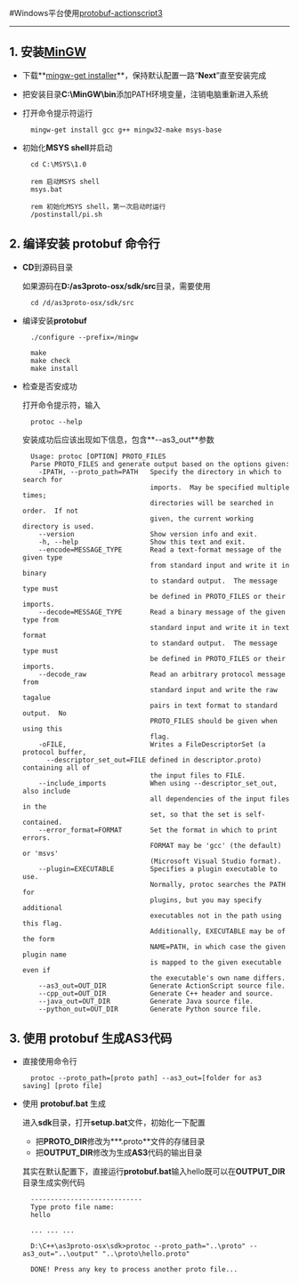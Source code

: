 #Windows平台使用[protobuf-actionscript3][1]
- - - - - -
[1]: http://code.google.com/p/protobuf-actionscript3/ "http://code.google.com/p/protobuf-actionscript3/"
[2]: http://mingw.org/wiki/Getting_Started "http://mingw.org/wiki/Getting_Started"
[3]: http://sourceforge.net/projects/mingw/files/Installer/mingw-get-inst/ "http://sourceforge.net/projects/mingw/files/Installer/mingw-get-inst/"

## 1. 安装[MinGW][2]  
* 下载**[mingw-get installer][3]**，保持默认配置一路“**Next**”直至安装完成
* 把安装目录**C:\MinGW\bin**添加PATH环境变量，注销电脑重新进入系统
* 打开命令提示符运行  
  	
		mingw-get install gcc g++ mingw32-make msys-base
	
		
* 初始化**MSYS shell**并启动  
  	
		cd C:\MSYS\1.0
		
		rem 启动MSYS shell
		msys.bat
		
		rem 初始化MSYS shell，第一次启动时运行
		/postinstall/pi.sh
	
	
## 2. 编译安装 protobuf 命令行
* **CD**到源码目录
  
	如果源码在**D:/as3proto-osx/sdk/src**目录，需要使用
  
		cd /d/as3proto-osx/sdk/src
		
* 编译安装**protobuf**
  
		./configure --prefix=/mingw
		
		make		
		make check		
		make install
	
* 检查是否安成功
  
	打开命令提示符，输入
  
		protoc --help
		
	安装成功后应该出现如下信息，包含**--as3_out**参数
	
		Usage: protoc [OPTION] PROTO_FILES
		Parse PROTO_FILES and generate output based on the options given:
		  -IPATH, --proto_path=PATH   Specify the directory in which to search for
		                              imports.  May be specified multiple times;
		                              directories will be searched in order.  If not
		                              given, the current working directory is used.
		  --version                   Show version info and exit.
		  -h, --help                  Show this text and exit.
		  --encode=MESSAGE_TYPE       Read a text-format message of the given type
		                              from standard input and write it in binary
		                              to standard output.  The message type must
		                              be defined in PROTO_FILES or their imports.
		  --decode=MESSAGE_TYPE       Read a binary message of the given type from
		                              standard input and write it in text format
		                              to standard output.  The message type must
		                              be defined in PROTO_FILES or their imports.
		  --decode_raw                Read an arbitrary protocol message from
		                              standard input and write the raw tagalue
		                              pairs in text format to standard output.  No
		                              PROTO_FILES should be given when using this
		                              flag.
		  -oFILE,                     Writes a FileDescriptorSet (a protocol buffer,
		    --descriptor_set_out=FILE defined in descriptor.proto) containing all of
		                              the input files to FILE.
		  --include_imports           When using --descriptor_set_out, also include
		                              all dependencies of the input files in the
		                              set, so that the set is self-contained.
		  --error_format=FORMAT       Set the format in which to print errors.
		                              FORMAT may be 'gcc' (the default) or 'msvs'
		                              (Microsoft Visual Studio format).
		  --plugin=EXECUTABLE         Specifies a plugin executable to use.
		                              Normally, protoc searches the PATH for
		                              plugins, but you may specify additional
		                              executables not in the path using this flag.
		                              Additionally, EXECUTABLE may be of the form
		                              NAME=PATH, in which case the given plugin name
		                              is mapped to the given executable even if
		                              the executable's own name differs.
		  --as3_out=OUT_DIR           Generate ActionScript source file.
		  --cpp_out=OUT_DIR           Generate C++ header and source.
		  --java_out=OUT_DIR          Generate Java source file.
		  --python_out=OUT_DIR        Generate Python source file.

## 3. 使用 protobuf 生成AS3代码
* 直接使用命令行
  
		protoc --proto_path=[proto path] --as3_out=[folder for as3 saving] [proto file]
		
* 使用 **protobuf.bat** 生成
  
	进入**sdk**目录，打开**setup.bat**文件，初始化一下配置
	+ 把**PROTO_DIR**修改为**\*.proto**文件的存储目录
	+ 把**OUTPUT_DIR**修改为生成**AS3**代码的输出目录
	
	其实在默认配置下，直接运行**protobuf.bat**输入hello既可以在**OUTPUT_DIR**目录生成实例代码
	
		----------------------------
		Type proto file name:
		hello

		... ... ...

		D:\C++\as3proto-osx\sdk>protoc --proto_path="..\proto" --as3_out="..\output" "..\proto\hello.proto"

		DONE! Press any key to process another proto file...

		
	


